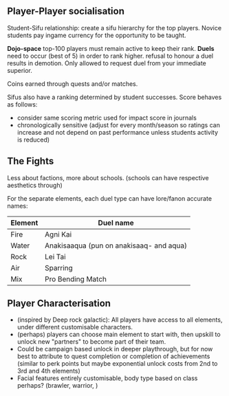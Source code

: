 
## Player-Player socialisation

Student-Sifu relationship: create a sifu hierarchy for the top players. Novice students pay ingame currency for the opportunity to be taught.

**Dojo-space** top-100 players must remain active to keep their rank. **Duels** need to occur (best of 5) in order to rank higher. refusal to honour a duel results in demotion. Only allowed to request duel from your immediate superior.

Coins earned through quests and/or matches.

Sifus also have a ranking determined by student successes. Score behaves as follows:
- consider same scoring metric used for impact score in journals
- chronologically sensitive (adjust for every month/season so ratings can increase and not depend on past performance unless students activity is reduced)

## The Fights

Less about factions, more about schools. (schools can have respective aesthetics through)

For the separate elements, each duel type can have lore/fanon accurate names:

| Element | Duel name                                |
| ------- | ---------------------------------------- |
| Fire    | Agni Kai                                 |
| Water   | Anakisaaqua (pun on anakisaaq- and aqua) |
| Rock    | Lei Tai                                  |
| Air     | Sparring                                 |
| Mix     | Pro Bending Match                        |

## Player Characterisation

- (inspired by Deep rock galactic): All players have access to all elements, under different customisable characters. 
- (perhaps) players can choose main element to start with, then upskill to unlock new "partners" to become part of their team. 
- Could be campaign based unlock in deeper playthrough, but for now best to attribute to quest completion or completion of achievements (similar to perk points but maybe exponential unlock costs from 2nd to 3rd and 4th elements)
- Facial features entirely customisable, body type based on class perhaps? (brawler, warrior, )

